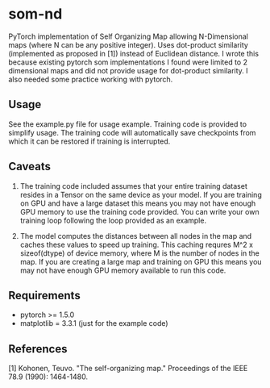 # som-nd
PyTorch implementation of Self Organizing Map allowing N-Dimensional maps (where N can be any positive integer).  Uses dot-product similarity (implemented as proposed in [1]) instead of Euclidean distance.  I wrote this because existing pytorch som implementations I found were limited to 2 dimensional maps and did not provide usage for dot-product similarity.  I also needed some practice working with pytorch.

## Usage
See the example.py file for usage example.  Training code is provided to simplify usage.  The training code will automatically save checkpoints from which it can be restored if training is interrupted.

## Caveats
1. The training code included assumes that your entire training dataset resides in a Tensor on the same device as your model.  If you are training on GPU and have a large dataset this means you may not have enough GPU memory to use the training code provided.  You can write your own training loop following the loop provided as an example.

2. The model computes the distances between all nodes in the map and caches these values to speed up training.  This caching requres M^2 x sizeof(dtype) of device memory, where M is the number of nodes in the map.  If you are creating a large map and training on GPU this means you may not have enough GPU memory available to run this code.

## Requirements
- pytorch >= 1.5.0
- matplotlib = 3.3.1 (just for the example code)

## References
[1] Kohonen, Teuvo. "The self-organizing map." Proceedings of the IEEE 78.9 (1990): 1464-1480.
